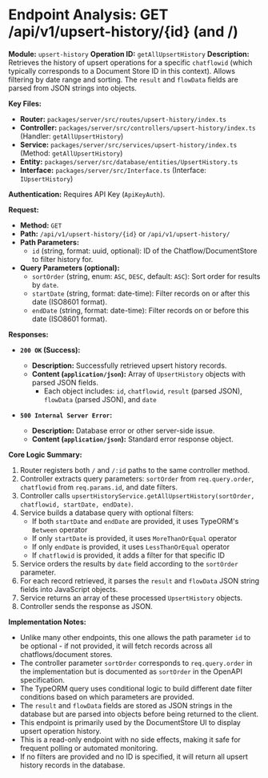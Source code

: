 # Endpoint Analysis: GET /api/v1/upsert-history/{id} (and /)

**Module:** `upsert-history`
**Operation ID:** `getAllUpsertHistory`
**Description:** Retrieves the history of upsert operations for a specific `chatflowid` (which typically corresponds to a Document Store ID in this context). Allows filtering by date range and sorting. The `result` and `flowData` fields are parsed from JSON strings into objects.

**Key Files:**
*   **Router:** `packages/server/src/routes/upsert-history/index.ts`
*   **Controller:** `packages/server/src/controllers/upsert-history/index.ts` (Handler: `getAllUpsertHistory`)
*   **Service:** `packages/server/src/services/upsert-history/index.ts` (Method: `getAllUpsertHistory`)
*   **Entity:** `packages/server/src/database/entities/UpsertHistory.ts`
*   **Interface:** `packages/server/src/Interface.ts` (Interface: `IUpsertHistory`)

**Authentication:** Requires API Key (`ApiKeyAuth`).

**Request:**
*   **Method:** `GET`
*   **Path:** `/api/v1/upsert-history/{id}` or `/api/v1/upsert-history/`
*   **Path Parameters:**
    *   `id` (string, format: uuid, optional): ID of the Chatflow/DocumentStore to filter history for.
*   **Query Parameters (optional):**
    *   `sortOrder` (string, enum: `ASC`, `DESC`, default: `ASC`): Sort order for results by `date`.
    *   `startDate` (string, format: date-time): Filter records on or after this date (ISO8601 format).
    *   `endDate` (string, format: date-time): Filter records on or before this date (ISO8601 format).

**Responses:**

*   **`200 OK` (Success):**
    *   **Description:** Successfully retrieved upsert history records.
    *   **Content (`application/json`):** Array of `UpsertHistory` objects with parsed JSON fields.
        *   Each object includes: `id`, `chatflowid`, `result` (parsed JSON), `flowData` (parsed JSON), and `date`

*   **`500 Internal Server Error`:**
    *   **Description:** Database error or other server-side issue.
    *   **Content (`application/json`):** Standard error response object.

**Core Logic Summary:**
1. Router registers both `/` and `/:id` paths to the same controller method.
2. Controller extracts query parameters: `sortOrder` from `req.query.order`, `chatflowid` from `req.params.id`, and date filters.
3. Controller calls `upsertHistoryService.getAllUpsertHistory(sortOrder, chatflowid, startDate, endDate)`.
4. Service builds a database query with optional filters:
   - If both `startDate` and `endDate` are provided, it uses TypeORM's `Between` operator
   - If only `startDate` is provided, it uses `MoreThanOrEqual` operator
   - If only `endDate` is provided, it uses `LessThanOrEqual` operator 
   - If `chatflowid` is provided, it adds a filter for that specific ID
5. Service orders the results by `date` field according to the `sortOrder` parameter.
6. For each record retrieved, it parses the `result` and `flowData` JSON string fields into JavaScript objects.
7. Service returns an array of these processed `UpsertHistory` objects.
8. Controller sends the response as JSON.

**Implementation Notes:**
- Unlike many other endpoints, this one allows the path parameter `id` to be optional - if not provided, it will fetch records across all chatflows/document stores.
- The controller parameter `sortOrder` corresponds to `req.query.order` in the implementation but is documented as `sortOrder` in the OpenAPI specification.
- The TypeORM query uses conditional logic to build different date filter conditions based on which parameters are provided.
- The `result` and `flowData` fields are stored as JSON strings in the database but are parsed into objects before being returned to the client.
- This endpoint is primarily used by the DocumentStore UI to display upsert operation history.
- This is a read-only endpoint with no side effects, making it safe for frequent polling or automated monitoring.
- If no filters are provided and no ID is specified, it will return all upsert history records in the database. 